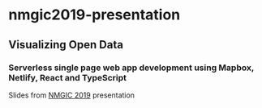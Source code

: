 # nmgic2019-presentation

## Visualizing Open Data

### Serverless single page web app development using Mapbox, Netlify, React and TypeScript

Slides from [NMGIC 2019](https://nmgic.com) presentation
